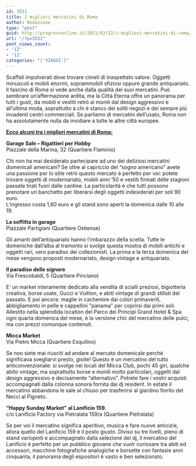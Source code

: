 ```yaml
---
id: 3551
title: I migliori mercatini di Roma
author: Redazione
type: "post"
guid: http://progressonline.it/2011/02/22/i-migliori-mercatini-di-roma/
url: "/?p=3551"
post_views_count:
- '12'
- '12'
categories: "['VIAGGI']"
---
```


Scaffali impolverati dove trovare cimeli di inaspettato valore. Oggetti minuscoli e mobili enormi, soprammobili sfiziosi oppure grande antiquariato. Il fascino di Roma si vede anche dalla qualità dei suoi mercatini. Può sembrare un’affermazione ardita, ma la Città Eterna offre un panorama per tutti i gusti, da mobili e vestiti retrò ai monili dal design aggressivo e all’ultima moda, soprattutto a chi è stanco dei soliti negozi e dei sempre più invadenti centri commerciali. Se parliamo di mercatini dell’usato, Roma non ha assolutamente nulla da invidiare a tutte le altre città europee.

<u>**Ecco alcuni tra i migliori mercatini di Roma:**</u>

**Garage Sale – Rigattieri per Hobby**  
Piazzale della Marina, 32 (Quartiere Flaminio)

Chi non ha mai desiderato partecipare ad uno dei deliziosi mercatini domenicali americani? Se oltre al capriccio del “sogno americano” avete una passione per lo stile retrò questo mercato è perfetto per voi: potete trovare oggetti di modernariato, mobili anni ‘50 e vestiti firmati delle stagioni passate tirati fuori dalle cantine. La particolarità è che tutti possono prenotare un banchetto per liberarsi degli oggetti indesiderati per soli 90 euro.   
L’ingresso costa 1,60 euro e gli stand sono aperti la domenica dalle 10 alle 19.

**La soffitta in garage**  
Piazzale Partigiani (Quartiere Ostiense)

Gli amanti dell’antiquariato hanno l’imbarazzo della scelta. Tutte le domeniche dall’alba al tramonto si svolge questa mostra di mobili antichi e oggetti rari, vero paradiso dei collezionisti. La prima e la terza domenica del mese vengono proposti modernariato, design vintage e antiquariato.

**Il paradiso delle signore**  
Via Frescobaldi, 5 (Quartiere Pinciano)

E’ un market interamente dedicato alla vendita di scialli preziosi, bigiotteria creativa, borse usate, Gucci e Vuitton, e abiti vintage di grandi stilisti del passato. E poi ancora: maglie in cachemire dai colori primaverili, abbigliamento in pelle e cappellini "panama" per coprirsi dai primi soli. Allestito nella splendida location del Parco dei Principi Grand Hotel &amp; Spa ogni quarta domenica del mese, è la versione chic del mercatino delle pulci, ma con prezzi comunque contenuti.

**Micca Market**  
Via Pietro Micca (Quartiere Esquilino)

Se non siete mai riusciti ad andare al mercato domenicale perchè significava svegliarvi presto, gioite! Questo è un mercatino del tutto anticonvenzionale: si svolge nei locali del Micca Club, pochi 45 giri, qualche abito vintage, ma soprattutto borse e monili molto particolari, oggetti dal design aggressivo e decisamente “alternativo”. Potrete fare i vostri acquisti accompagnati dalla colonna sonora fornita dai dj resident. In estate il mercatino abbandona le sale al chiuso per trasferirsi al giardino fiorito del Necci al Pigneto.

**“Happy Sunday Market” al Lanificio 159.**  
c/o Lanificio Factory via Pietralata 159/a (Quartiere Pietralata)

Se per voi il mercatino significa aperitivo, musica e fare nuove amicizie, allora quello del Lanificio 159 è il posto giusto. Diviso su tre livelli, pieno di stand variopinti e accompagnato dalla selezione dei dj, il mercatino del Lanificio è perfetto per un pubblico giovane che vuolr curiosare tra abiti ed accessori, macchine fotografiche analogiche e borsette con fantasie anni cinquanta, il panorama degli espositori è vasto e ben selezionato.